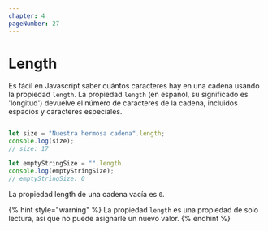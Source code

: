 ```yaml
---
chapter: 4
pageNumber: 27
---
```

# Length

Es fácil en Javascript saber cuántos caracteres hay en una cadena usando la propiedad `length`. La propiedad `length` (en español, su significado es 'longitud') devuelve el número de caracteres de la cadena, incluidos espacios y caracteres especiales.

```javascript

let size = "Nuestra hermosa cadena".length;
console.log(size);
// size: 17

let emptyStringSize = "".length
console.log(emptyStringSize);
// emptyStringSize: 0

```

La propiedad length de una cadena vacía es `0`.

{% hint style="warning" %}
La propiedad `length` es una propiedad de solo lectura, así que no puede asignarle un nuevo valor.
{% endhint %}
